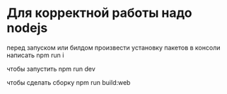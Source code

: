 # Для корректной работы надо nodejs

перед запуском или билдом произвести установку пакетов
в консоли написать npm run i

чтобы запустить npm run dev

чтобы сделать сборку npm run build:web